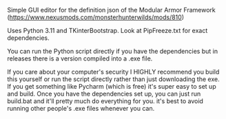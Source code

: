 Simple GUI editor for the definition json of the Modular Armor Framework (https://www.nexusmods.com/monsterhunterwilds/mods/810)

Uses Python 3.11 and TKinterBootstrap. Look at PipFreeze.txt for exact dependencies.

You can run the Python script directly if you have the dependencies but in releases there is a version compiled into a .exe file.

If you care about your computer's security I HIGHLY recommend you build this yourself or run the script directly rather than just downloading the exe. If you get something like Pycharm (which is free) it's super easy to set up and build. Once you have the dependencies set up, you can just run build.bat and it'll pretty much do everything for you. it's best to avoid running other people's .exe files whenever you can.

